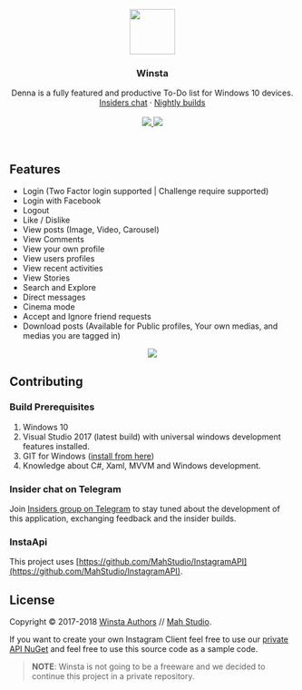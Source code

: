 <p align="center">
    <img src="https://github.com/MahStudio/Winsta/raw/master/WinGoTag/Assets/Logos/perfectColor.png" width=80 height=80>

  <h3 align="center">Winsta</h3>

  <p align="center">
    Denna is a fully featured and productive To-Do list for Windows 10 devices.
    <br>
    <a href="https://t.me/joinchat/DQwGRg9P42TzBSJgGOYoJw">Insiders chat</a>
  &middot;
    <a href="https://install.appcenter.ms/orgs/mahstudio-u5ev/apps/winsta/distribution_groups/insiders">Nightly builds</a>
    <br>
    <br>
  <a href="https://install.appcenter.ms/orgs/mahstudio-u5ev/apps/winsta/distribution_groups/insiders">
    <img src="https://build.appcenter.ms/v0.1/apps/24d698cf-df43-48bd-8300-404b9dc3854a/branches/master/badge">
    </a>
  <a href="https://www.paypal.me/mohsens22">
    <img src="https://img.shields.io/badge/Donate-Paypal-blue.svg" />
  </a>
  </p>

<br>

## Features
- Login (Two Factor login supported | Challenge require supported)
- Login with Facebook
- Logout
- Like / Dislike
- View posts (Image, Video, Carousel)
- View Comments
- View your own profile
- View users profiles
- View recent activities
- View Stories
- Search and Explore
- Direct messages
- Cinema mode
- Accept and Ignore friend requests
- Download posts (Available for Public profiles, Your own medias, and medias you are tagged in)
<p align="center">
    <img src="https://user-images.githubusercontent.com/22152065/46222594-b3c1d680-c35d-11e8-97eb-42f74111fc99.png">
<p/>


## Contributing

### Build Prerequisites

1. Windows 10
2. Visual Studio 2017 (latest build) with universal windows development features installed.
3. GIT for Windows ([install from here](http://gitforwindows.org/))
4. Knowledge about C#, Xaml, MVVM and Windows development.

### Insider chat on Telegram

Join [Insiders group on Telegram](https://t.me/joinchat/DQwGRg9P42TzBSJgGOYoJw) to stay tuned about the development of this application, exchanging feedback and the insider builds.

### InstaApi

This project uses [https://github.com/MahStudio/InstagramAPI](https://github.com/MahStudio/InstagramAPI).

## License
Copyright © 2017-2018 [Winsta Authors](https://github.com/Mahstudio/Winsta/graphs/contributors) // [Mah Studio](https://mahstudio.github.io).

If you want to create your own Instagram Client feel free to use our [private API NuGet](https://www.nuget.org/packages/InstagramUWPAPI)
 and feel free to use this source code as a sample code.
 
> **NOTE**: Winsta is not going to be a freeware and we decided to continue this project in a private repository.
